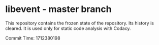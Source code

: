 # libevent - master branch

This repository contains the frozen state of the repository.
Its history is cleared. It is used only for static code
analysis with Codacy.

Commit Time: 1712380198